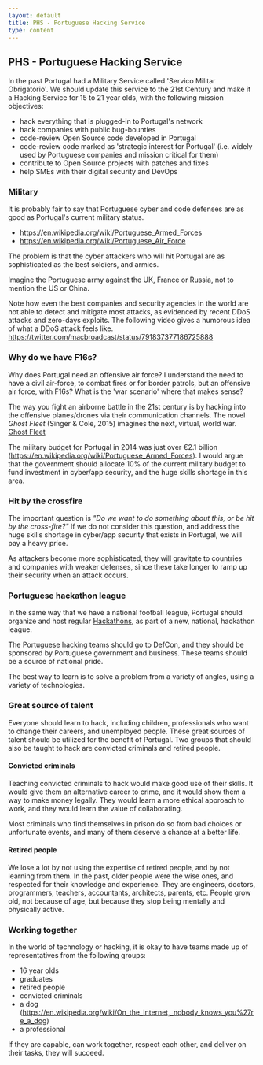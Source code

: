 ```yaml
---
layout: default
title: PHS - Portuguese Hacking Service
type: content
---
```


## PHS - Portuguese Hacking Service

In the past Portugal had a Military Service called 'Servico Militar Obrigatorio'. We should update this service to the 21st Century and make it a Hacking Service for 15 to 21 year olds, with the following mission objectives:

* hack everything that is plugged-in to Portugal's network
* hack companies with public bug-bounties
* code-review Open Source code developed in Portugal
* code-review code marked as 'strategic interest for Portugal' (i.e. widely used by Portuguese companies and mission critical for them)
* contribute to Open Source projects with patches and fixes
* help SMEs with their digital security and DevOps

### Military

It is probably fair to say that Portuguese cyber and code defenses are as good as Portugal's current military status.
* https://en.wikipedia.org/wiki/Portuguese_Armed_Forces
* https://en.wikipedia.org/wiki/Portuguese_Air_Force

The problem is that the cyber attackers who will hit Portugal are as sophisticated as the best soldiers, and armies.

Imagine the Portuguese army against the UK, France or Russia, not to mention the US or China.

Note how even the best companies and security agencies in the world are not able to detect and mitigate most attacks, as evidenced by recent DDoS attacks and zero-days exploits. The following video gives a humorous idea of what a DDoS attack feels like.
         https://twitter.com/macbroadcast/status/791837377186725888 

### Why do we have F16s?

Why does Portugal need an offensive air force? I understand the need to have a civil air-force, to combat fires or for border patrols, but an offensive air force, with F16s? What is the 'war scenario' where that makes sense?

The way you fight an airborne battle in the 21st century is by hacking into the offensive planes/drones via their communication channels. The novel *Ghost Fleet* (Singer & Cole, 2015) imagines the next, virtual, world war.
     [Ghost Fleet](https://www.amazon.co.uk/Ghost-Fleet-Novel-Next-World/dp/0544142845)


The military budget for Portugal in 2014 was just over €2.1 billion (https://en.wikipedia.org/wiki/Portuguese_Armed_Forces). I would argue that the government should allocate 10% of the current military budget to fund investment in cyber/app security, and the huge skills shortage in this area.

### Hit by the crossfire

The important question is _"Do we want to do something about this, or be hit by the cross-fire?"_ If we do not consider this question, and address the huge skills shortage in cyber/app security that exists in Portugal, we will pay a heavy price.

As attackers become more sophisticated, they will gravitate to countries and companies with weaker defenses, since these take longer to ramp up their security when an attack occurs.


### Portuguese hackathon league

In the same way that we have a national football league, Portugal should organize and host regular [Hackathons](https://en.wikipedia.org/wiki/Hackathon), as part of a new, national, hackathon league.

The Portuguese hacking teams should go to DefCon, and they should be sponsored by Portuguese government and business. These teams should be a source of national pride.     

The best way to learn is to solve a problem from a variety of angles, using a variety of technologies.

### Great source of talent  

Everyone should learn to hack, including children, professionals who want to change their careers, and unemployed people. These great sources of talent should be utilized for the benefit of Portugal. Two groups that should also be taught to hack are convicted criminals and retired people. 

#### Convicted criminals
Teaching convicted criminals to hack would make good use of their skills. It would give them an alternative career to crime, and it would show them a way to make money legally. They would learn a more ethical approach to work, and they would learn the value of collaborating.

Most criminals who find themselves in prison do so from bad choices or unfortunate events, and many of them deserve a chance at a better life.

#### Retired people
We lose a lot by not using the expertise of retired people, and by not learning from them. In the past, older people were the wise ones, and respected for their knowledge and experience.
They are engineers, doctors, programmers, teachers, accountants, architects, parents, etc.
People grow old, not because of age, but because they stop being mentally and physically active.

### Working together

In the world of technology or hacking, it is okay to have teams made up of representatives from the following groups:
 * 16 year olds
 * graduates
 * retired people
 * convicted criminals
 * a dog (https://en.wikipedia.org/wiki/On_the_Internet,_nobody_knows_you%27re_a_dog)
 * a professional

If they are capable, can work together, respect each other, and deliver on their tasks, they will succeed.

